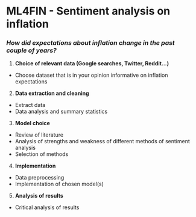 # ML4FIN - Sentiment analysis on inflation
### *How did expectations about inflation change in the past couple of years?*
1. **Choice of relevant data (Google searches, Twitter, Reddit…)**
  - Choose dataset that is in your opinion informative on inflation expectations
2. **Data extraction and cleaning**
  - Extract data
  - Data analysis and summary statistics
3. **Model choice**
  - Review of literature
  - Analysis of strengths and weakness of different methods of sentiment
analysis
  - Selection of methods
4. **Implementation**
  - Data preprocessing
  - Implementation of chosen model(s)
5. **Analysis of results**
  - Critical analysis of results
